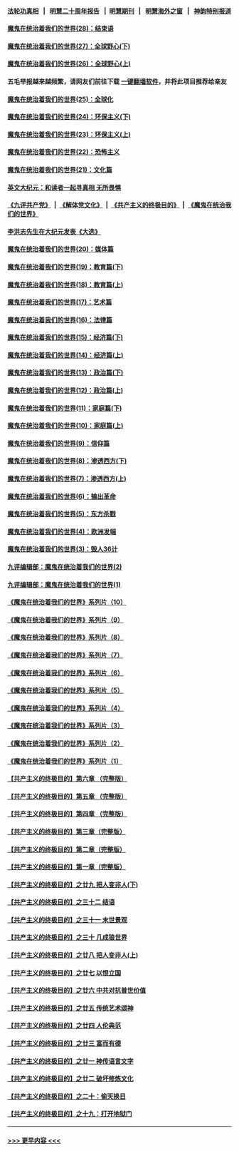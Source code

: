 #### [法轮功真相](https://github.com/gfw-breaker/truth/blob/master/README.md?t=0) &nbsp;&nbsp;|&nbsp;&nbsp; [明慧二十周年报告](https://github.com/gfw-breaker/mh-reports/blob/master/README.md?t=0) &nbsp;&nbsp;|&nbsp;&nbsp;[明慧期刊](https://github.com/gfw-breaker/mh-qikan) &nbsp;&nbsp;|&nbsp;&nbsp; [明慧海外之窗](https://github.com/gfw-breaker/mh-news/blob/master/README.md?t=0) &nbsp;&nbsp;|&nbsp;&nbsp; [神韵特别报道](https://github.com/gfw-breaker/mh-news/blob/master/shenyun.md?t=0)
#### [魔鬼在统治着我们的世界(28)：结束语](../pages/nsc422/n10936246.md?t=06290652) 
#### [魔鬼在统治着我们的世界(27)：全球野心(下)](../pages/nsc422/n10928319.md?t=06290652) 
#### [魔鬼在统治着我们的世界(26)：全球野心(上)](../pages/nsc422/n10900318.md?t=06290652) 
#### 五毛举报越来越频繁，请网友们前往下载 [一键翻墙软件](https://github.com/gfw-breaker/ssr-accounts)，并将此项目推荐给亲友
#### [魔鬼在统治着我们的世界(25)：全球化](../pages/nsc422/n10788205.md?t=06290652) 
#### [魔鬼在统治着我们的世界(24)：环保主义(下)](../pages/nsc422/n10695307.md?t=06290652) 
#### [魔鬼在统治着我们的世界(23)：环保主义(上)](../pages/nsc422/n10688613.md?t=06290652) 
#### [魔鬼在统治着我们的世界(22)：恐怖主义](../pages/nsc422/n10614727.md?t=06290652) 
#### [魔鬼在统治着我们的世界(21)：文化篇](../pages/nsc422/n10597706.md?t=06290652) 
#### [英文大纪元：和读者一起寻真相 无所畏惧](../pages/nsc422/n12542027.md?t=06290652) 
#### [《九评共产党》](https://github.com/begood0513/9ping.md/blob/master/README.md) &nbsp;|&nbsp; [《解体党文化》](../../../../jtdwh.md/blob/master/README.md)  &nbsp;|&nbsp; [《共产主义的终极目的》](../../../../gczydzjmd.md/blob/master/README.md) &nbsp;|&nbsp; [《魔鬼在统治我们的世界》](../../../../mgztzwmdsj.md/blob/master/README.md) 
#### [李洪志先生在大纪元发表《大选》](../pages/nsc422/n12534746.md?t=06290652) 
#### [魔鬼在统治着我们的世界(20)：媒体篇](../pages/nsc422/n10586579.md?t=06290652) 
#### [魔鬼在统治着我们的世界(19)：教育篇(下)](../pages/nsc422/n10564808.md?t=06290652) 
#### [魔鬼在统治着我们的世界(18)：教育篇(上)](../pages/nsc422/n10526970.md?t=06290652) 
#### [魔鬼在统治着我们的世界(17)：艺术篇](../pages/nsc422/n10499093.md?t=06290652) 
#### [魔鬼在统治着我们的世界(16)：法律篇](../pages/nsc422/n10485969.md?t=06290652) 
#### [魔鬼在统治着我们的世界(15)：经济篇(下)](../pages/nsc422/n10469975.md?t=06290652) 
#### [魔鬼在统治着我们的世界(14)：经济篇(上)](../pages/nsc422/n10457370.md?t=06290652) 
#### [魔鬼在统治着我们的世界(13)：政治篇(下)](../pages/nsc422/n10448270.md?t=06290652) 
#### [魔鬼在统治着我们的世界(12)：政治篇(上)](../pages/nsc422/n10444576.md?t=06290652) 
#### [魔鬼在统治着我们的世界(11)：家庭篇(下)](../pages/nsc422/n10440961.md?t=06290652) 
#### [魔鬼在统治着我们的世界(10)：家庭篇(上)](../pages/nsc422/n10435448.md?t=06290652) 
#### [魔鬼在统治着我们的世界(9)：信仰篇](../pages/nsc422/n10432159.md?t=06290652) 
#### [魔鬼在统治着我们的世界(8)：渗透西方(下)](../pages/nsc422/n10429603.md?t=06290652) 
#### [魔鬼在统治着我们的世界(7)：渗透西方(上)](../pages/nsc422/n10426013.md?t=06290652) 
#### [魔鬼在统治着我们的世界(6)：输出革命](../pages/nsc422/n10421536.md?t=06290652) 
#### [魔鬼在统治着我们的世界(5)：东方杀戮](../pages/nsc422/n10417707.md?t=06290652) 
#### [魔鬼在统治着我们的世界(4)：欧洲发端](../pages/nsc422/n10414890.md?t=06290652) 
#### [魔鬼在统治着我们的世界(3)：毁人36计](../pages/nsc422/n10411583.md?t=06290652) 
#### [九评编辑部：魔鬼在统治着我们的世界(2)](../pages/nsc422/n10410036.md?t=06290652) 
#### [九评编辑部：魔鬼在统治着我们的世界(1)](../pages/nsc422/n10406825.md?t=06290652) 
#### [《魔鬼在统治着我们的世界》系列片（10）](../pages/nsc422/n12292670.md?t=06290652) 
#### [《魔鬼在统治着我们的世界》系列片（9）](../pages/nsc422/n12290859.md?t=06290652) 
#### [《魔鬼在统治着我们的世界》系列片（8）](../pages/nsc422/n12287445.md?t=06290652) 
#### [《魔鬼在统治着我们的世界》系列片（7）](../pages/nsc422/n12283425.md?t=06290652) 
#### [《魔鬼在统治着我们的世界》系列片（6）](../pages/nsc422/n12282314.md?t=06290652) 
#### [《魔鬼在统治着我们的世界》系列片（5）](../pages/nsc422/n12281419.md?t=06290652) 
#### [《魔鬼在统治着我们的世界》系列片（4）](../pages/nsc422/n12274024.md?t=06290652) 
#### [《魔鬼在统治着我们的世界》系列片（3）](../pages/nsc422/n12271322.md?t=06290652) 
#### [《魔鬼在统治着我们的世界》系列片（2）](../pages/nsc422/n12269049.md?t=06290652) 
#### [《魔鬼在统治着我们的世界》系列片（1）](../pages/nsc422/n12267575.md?t=06290652) 
#### [【共产主义的终极目的】第六章 （完整版）](../pages/nsc422/n11428913.md?t=06290652) 
#### [【共产主义的终极目的】第五章 （完整版）](../pages/nsc422/n11428912.md?t=06290652) 
#### [【共产主义的终极目的】第四章 （完整版）](../pages/nsc422/n11428907.md?t=06290652) 
#### [【共产主义的终极目的】第三章（完整版）](../pages/nsc422/n11428848.md?t=06290652) 
#### [【共产主义的终极目的】第二章（完整版）](../pages/nsc422/n11428831.md?t=06290652) 
#### [【共产主义的终极目的】第一章（完整版）](../pages/nsc422/n11417651.md?t=06290652) 
#### [【共产主义的终极目的】之廿九 把人变非人(下)](../pages/nsc422/n11344140.md?t=06290652) 
#### [【共产主义的终极目的】之三十二 结语](../pages/nsc422/n11360535.md?t=06290652) 
#### [【共产主义的终极目的】之三十一 末世景观](../pages/nsc422/n11351129.md?t=06290652) 
#### [【共产主义的终极目的】之三十 几成狼世界](../pages/nsc422/n11348280.md?t=06290652) 
#### [【共产主义的终极目的】之廿八 把人变非人(上)](../pages/nsc422/n11340492.md?t=06290652) 
#### [【共产主义的终极目的】之廿七 以恨立国](../pages/nsc422/n11336944.md?t=06290652) 
#### [【共产主义的终极目的】之廿六 中共对抗普世价值](../pages/nsc422/n11324785.md?t=06290652) 
#### [【共产主义的终极目的】之廿五 传统艺术颂神](../pages/nsc422/n11296396.md?t=06290652) 
#### [【共产主义的终极目的】之廿四 人伦典范](../pages/nsc422/n11296397.md?t=06290652) 
#### [【共产主义的终极目的】之廿三 富而有德](../pages/nsc422/n11283598.md?t=06290652) 
#### [【共产主义的终极目的】之廿一 神传语言文字](../pages/nsc422/n11263265.md?t=06290652) 
#### [【共产主义的终极目的】之廿二 破坏修炼文化](../pages/nsc422/n11245728.md?t=06290652) 
#### [【共产主义的终极目的】之二十：偷天换日](../pages/nsc422/n11238846.md?t=06290652) 
#### [【共产主义的终极目的】之十九：打开地狱门](../pages/nsc422/n11206376.md?t=06290652) 

----
#### [ >>> 更早内容 <<< ](../indexes/nsc422-earlier.md)
